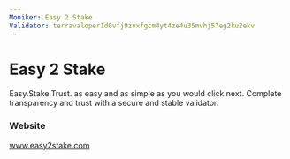 ```yaml
---
Moniker: Easy 2 Stake
Validator: terravaloper1d0vfj9zvxfgcm4yt4ze4u35mvhj57eg2ku2ekv
---
```


# Easy 2 Stake

Easy.Stake.Trust. as easy and as simple as you would click next. Complete transparency and trust with a secure and stable validator.

### Website

www.easy2stake.com


